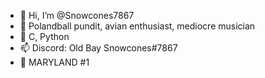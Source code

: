 - 👋 Hi, I’m @Snowcones7867
- 🥳 Polandball pundit, avian enthusiast, mediocre musician
- 🔨 C, Python
- 📫 Discord: Old Bay Snowcones#7867
- 🦀 MARYLAND #1

<!---
Snowcones7867/Snowcones7867 is a ✨ special ✨ repository because its `README.md` (this file) appears on your GitHub profile.
You can click the Preview link to take a look at your changes.
--->
